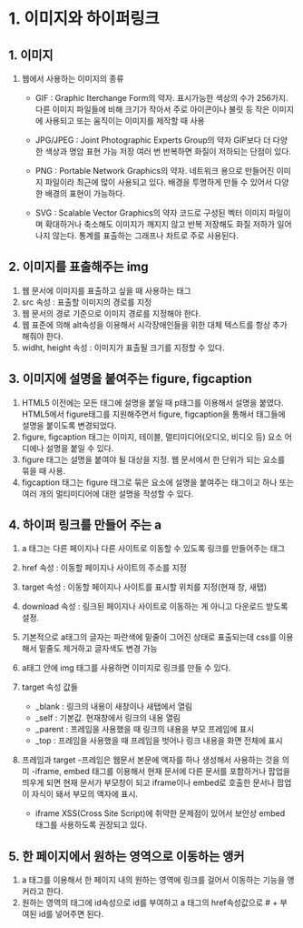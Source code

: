 # 1. 이미지와 하이퍼링크 
## 1. 이미지 
1. 웹에서 사용하는 이미지의 종류
    - GIF : Graphic Iterchange Form의 약자.
            표시가능한 색상의 수가 256가지. 
            다른 이미지 파일들에 비해 크기가 작아서 
            주로 아이콘이나 불릿 등 작은 이미지에 사용되고 
            또는 움직이는 이미지를 제작할 때 사용 

    - JPG/JPEG : Joint Photographic Experts Group의 약자 
                 GIF보다 더 다양한 색상과 명암 표현 가능
                 저장 여러 번 반복하면 화질이 저하되는 단점이 있다. 

    - PNG : Portable Network Graphics의 약자.
            네트워크 용으로 만들어진 이미지 파일이라
            최근에 많이 사용되고 있다.
            배경을 투명하게 만들 수 있어서 다양한 배경의 표현이 가능하다. 

    - SVG : Scalable Vector Graphics의 약자 
            코드로 구성된 벡터 이미지 파일이며 
            확대하거나 축소해도 이미지가 깨지지 않고
            반복 저장해도 화질 저하가 일어나지 않는다.
            통계를 표출하는 그래프나 차트로 주로 사용된다. 

## 2. 이미지를 표출해주는 img
1. 웹 문서에 이미지를 표출하고 싶을 때 사용하는 태그 
2. src 속성 : 표출할 이미지의 경로를 지정 
3. 웹 문서의 경로 기준으로 이미지 경로를 지정해야 한다. 
4. 웹 표준에 의해 alt속성을 이용해서 시각장애인들을 위한 
   대체 텍스트를 항상 추가해줘야 한다.
5. widht, height 속성 : 이미지가 표출될 크기를 지정할 수 있다.     

## 3. 이미지에 설명을 붙여주는 figure, figcaption
1. HTML5 이전에는 모든 태그에 설명을 붙일 때 p태그를 이용해서 설명을 붙였다. HTML5에서 figure태그를 지원해주면서 figure, figcaption을 통해서 태그들에 설명을 붙이도록 변경되었다. 
2. figure, figcaption 태그는 이미지, 테이블, 멀티미디어(오디오, 비디오 등) 요소 어디에나 설명을 붙일 수 있다. 
3. figure 태그는 설명을 붙여야 될 대상을 지정. 웹 문서에서 한 단위가 되는 요소를 묶을 때 사용. 
4. figcaption 태그는 figure 태그로 묶은 요소에 설명을 붙여주는 태그이고 하나 또는 여러 개의 멀티미디어에 대한 설명을 작성할 수 있다. 

## 4. 하이퍼 링크를 만들어 주는 a
1. a 태그는 다른 페이지나 다른 사이트로 이동할 수 있도록 링크를 만들어주는 태그
2. href 속성 : 이동할 페이지나 사이트의 주소를 지정 
3. target 속성 : 이동할 페이지나 사이트를 표시할 위치를 지정(현재 창, 새탭)
4. download 속성 : 링크된 페이지나 사이트로 이동하는 게 아니고 다운로드 받도록 설정. 
5. 기본적으로 a태그의 글자는 파란색에 밑줄이 그어진 상태로 표출되는데 css를 이용해서 밑줄도 제거하고 글자색도 변경 가능 
6. a태그 안에 img 태그를 사용하면 이미지로 링크를 만들 수 있다. 
7. target 속성 값들
    - _blank : 링크의 내용이 새창이나 새탭에서 열림 
    - _self : 기본값. 현재창에서 링크의 내용 열림 
    - _parent : 프레임을 사용했을 때 링크의 내용을 부모 프레임에 표시
    - _top : 프레임을 사용했을 때 프레임을 벗어나 링크 내용을 화면 전체에 표시

8. 프레임과 target
    -프레임은 웹문서 본문에 액자를 하나 생성해서 사용하는 것을 의미
    -iframe, embed 태그를 이용해서 현재 문서에 다른 문서를 포함하거나 팝업을 띄우게 되면 현재 문서가 부모창이 되고 iframe이나 embed로 호출한 문서나 팝업이 자식이 돼서 부모의 액자에 표시. 
    - iframe XSS(Cross Site Script)에 취약한 문제점이 있어서 보안상 embed 태그를 사용하도록 권장되고 있다. 

## 5. 한 페이지에서 원하는 영역으로 이동하는 앵커 
1. a 태그를 이용해서 한 페이지 내의 원하는 영역에 링크를 걸어서 이동하는 기능을 앵커라고 한다. 
2. 원하는 영역의 태그에 id속성으로 id를 부여하고 a 태그의 href속성값으로 # + 부여된 id를 넣어주면 된다. 